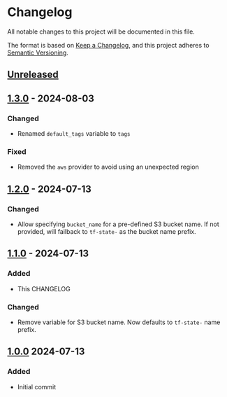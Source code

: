 # Changelog

All notable changes to this project will be documented in this file.

The format is based on [Keep a Changelog](https://keepachangelog.com/en/1.0.0/),
and this project adheres to [Semantic Versioning](https://semver.org/spec/v2.0.0.html).

## [Unreleased]

## [1.3.0] - 2024-08-03

### Changed

- Renamed `default_tags` variable to `tags`

### Fixed

- Removed the `aws` provider to avoid using an unexpected region

## [1.2.0] - 2024-07-13

### Changed

- Allow specifying `bucket_name` for a pre-defined S3 bucket name. If not provided, will failback to `tf-state-` as the bucket name prefix.

## [1.1.0] - 2024-07-13

### Added

- This CHANGELOG

### Changed

- Remove variable for S3 bucket name. Now defaults to `tf-state-` name prefix.

## [1.0.0] 2024-07-13

### Added

- Initial commit

[unreleased]: https://github.com/bluemarbleconsulting/terraform-aws-remote-state/compare/v1.3.0...HEAD
[1.3.0]: https://github.com/bluemarbleconsulting/terraform-aws-remote-state/releases/tag/1.3.0
[1.2.0]: https://github.com/bluemarbleconsulting/terraform-aws-remote-state/releases/tag/1.2.0
[1.1.0]: https://github.com/bluemarbleconsulting/terraform-aws-remote-state/releases/tag/1.1.0
[1.0.0]: https://github.com/bluemarbleconsulting/terraform-aws-remote-state/releases/tag/1.0.0
